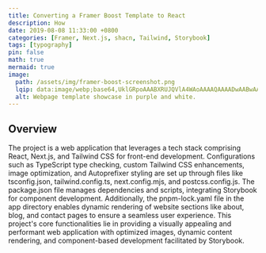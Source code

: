 ```yaml
---
title: Converting a Framer Boost Template to React
description: How
date: 2019-08-08 11:33:00 +0800
categories: [Framer, Next.js, shacn, Tailwind, Storybook]
tags: [typography]
pin: false
math: true
mermaid: true
image:
  path: /assets/img/framer-boost-screenshot.png
  lqip: data:image/webp;base64,UklGRpoAAABXRUJQVlA4WAoAAAAQAAAADwAABwAAQUxQSDIAAAARL0AmbZurmr57yyIiqE8oiG0bejIYEQTgqiDA9vqnsUSI6H+oAERp2HZ65qP/VIAWAFZQOCBCAAAA8AEAnQEqEAAIAAVAfCWkAALp8sF8rgRgAP7o9FDvMCkMde9PK7euH5M1m6VWoDXf2FkP3BqV0ZYbO6NA/VFIAAAA
  alt: Webpage template showcase in purple and white.
---
```


## Overview

The project is a web application that leverages a tech stack comprising React, Next.js, and Tailwind CSS for front-end development. Configurations such as TypeScript type checking, custom Tailwind CSS enhancements, image optimization, and Autoprefixer styling are set up through files like tsconfig.json, tailwind.config.ts, next.config.mjs, and postcss.config.js. The package.json file manages dependencies and scripts, integrating Storybook for component development. Additionally, the pnpm-lock.yaml file in the app directory enables dynamic rendering of website sections like about, blog, and contact pages to ensure a seamless user experience. This project's core functionalities lie in providing a visually appealing and performant web application with optimized images, dynamic content rendering, and component-based development facilitated by Storybook.
